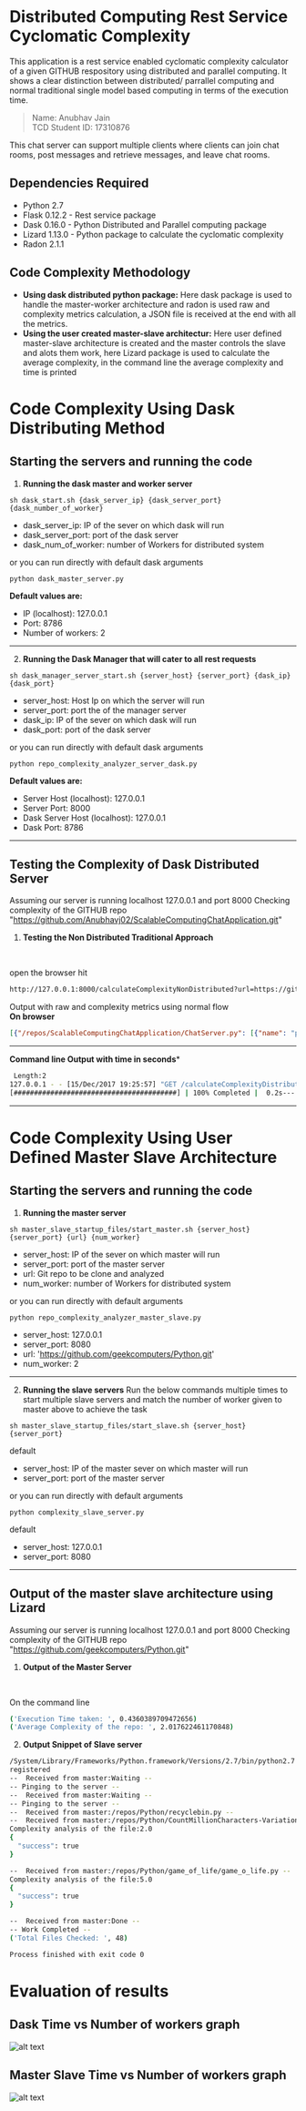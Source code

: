 # Distributed Computing Rest Service Cyclomatic Complexity

This application is a rest service enabled cyclomatic complexity calculator of a given GITHUB respository using distributed and parallel computing. It shows a clear distinction between distributed/ parrallel computing and normal traditional single model based computing in terms of the execution time.

>Name: Anubhav Jain
<br>TCD Student ID: 17310876

This chat server can support multiple clients where clients can join chat rooms, post messages and retrieve messages, and leave chat rooms.

## Dependencies Required
* Python 2.7
* Flask 0.12.2 - Rest service package
* Dask 0.16.0 - Python Distributed and Parallel computing package
* Lizard 1.13.0 - Python package to calculate the cyclomatic complexity
* Radon 2.1.1

## Code Complexity Methodology
* **Using dask distributed python package:** Here dask package is used to handle the master-worker architecture and radon is used raw and complexity metrics calculation, a JSON file is received at the end with all the metrics.
* **Using the user created master-slave architectur:** Here user defined master-slave architecture is created and the master controls the slave and alots them work, here Lizard package is used to calculate the average complexity, in the command line the average complexity and time is printed

# Code Complexity Using Dask Distributing Method
## Starting the servers and running the code
1. **Running the dask master and worker server**
```
sh dask_start.sh {dask_server_ip} {dask_server_port} {dask_number_of_worker}
```
* dask_server_ip: IP of the sever on which dask will run
* dask_server_port: port of the dask server
* dask_num_of_worker: number of Workers for distributed system

or you can run directly with default dask arguments

```
python dask_master_server.py
```
**Default values are:**
* IP (localhost): 127.0.0.1
* Port: 8786
* Number of workers: 2

***

2. **Running the Dask Manager that will cater to all rest requests**
```
sh dask_manager_server_start.sh {server_host} {server_port} {dask_ip} {dask_port}
```
* server_host: Host Ip on which the server will run
* server_port: port the of the manager server
* dask_ip: IP of the sever on which dask will run
* dask_port: port of the dask server

or you can run directly with default dask arguments

```
python repo_complexity_analyzer_server_dask.py
```
**Default values are:**
* Server Host (localhost): 127.0.0.1
* Server Port: 8000
* Dask Server Host (localhost): 127.0.0.1
* Dask Port: 8786

***

## Testing the Complexity of Dask Distributed Server
Assuming our server is running localhost 127.0.0.1 and port 8000
Checking complexity of the GITHUB repo "https://github.com/Anubhavj02/ScalableComputingChatApplication.git"
1. **Testing the Non Distributed Traditional Approach**
<br>

open the browser hit
```sh
http://127.0.0.1:8000/calculateComplexityNonDistributed?url=https://github.com/Anubhavj02/ScalableComputingChatApplication.git
```
Output with raw and complexity metrics using normal flow 
<br>**On browser** 

```json
[{"/repos/ScalableComputingChatApplication/ChatServer.py": [{"name": "process_message", "col_offset": 4, "rank": "C", "classname": "ClientThread", "complexity": 11, "closures": [], "endline": 216, "type": "method", "lineno": 174}, {"name": "ClientThread", "col_offset": 0, "rank": "A", "complexity": 5, "lineno": 156, "endline": 216, "type": "class", "methods": [{"name": "__init__", "col_offset": 4, "rank": "A", "classname": "ClientThread", "complexity": 1, "closures": [], "endline": 162, "type": "method", "lineno": 158}, {"name": "run", "col_offset": 4, "rank": "A", "classname": "ClientThread", "complexity": 3, "closures": [], "endline": 172, "type": "method", "lineno": 165}, {"name": "process_message", "col_offset": 4, "rank": "C", "classname": "ClientThread", "complexity": 11, "closures": [], "endline": 216, "type": "method", "lineno": 174}]}, {"closures": [], "name": "server_main", "col_offset": 0, "rank": "A", "complexity": 4, "lineno": 455, "endline": 485, "type": "function"}, {"name": "remove_user_from_chat_room", "col_offset": 4, "rank": "A", "classname": "Chatroom", "complexity": 3, "closures": [], "endline": 126, "type": "method", "lineno": 104}, {"name": "run", "col_offset": 4, "rank": "A", "classname": "ClientThread", "complexity": 3, "closures": [], "endline": 172, "type": "method", "lineno": 165}, {"closures": [], "name": "process_join_msg", "col_offset": 0, "rank": "A", "complexity": 2, "lineno": 219, "endline": 233, "type": "function"}, {"closures": [], "name": "process_hello_msg", "col_offset": 0, "rank": "A", "complexity": 2, "lineno": 236, "endline": 251, "type": "function"}, {"closures": [], "name": "process_leave_msg", "col_offset": 0, "rank": "A", "complexity": 2, "lineno": 254, "endline": 268, "type": "function"}, {"closures": [], "name": "process_chat_msg", "col_offset": 0, "rank": "A", "complexity": 2, "lineno": 271, "endline": 285, "type": "function"}, {"closures": [], "name": "process_disconnect_msg", "col_offset": 0, "rank": "A", "complexity": 2, "lineno": 288, "endline": 302, "type": "function"}, {"closures": [], "name": "disconnect_user_from_chatroom", "col_offset": 0, "rank": "A", "complexity": 2, "lineno": 305, "endline": 328, "type": "function"}, {"closures": [], "name": "broadcast_msg_chatroom_users", "col_offset": 0, "rank": "A", "complexity": 2, "lineno": 331, "endline": 356, "type": "function"}, {"closures": [], "name": "create_chat_room", "col_offset": 0, "rank": "A", "complexity": 2, "lineno": 359, "endline": 388, "type": "function"}, {"closures": [], "name": "delete_from_chat_room", "col_offset": 0, "rank": "A", "complexity": 2, "lineno": 391, "endline": 422, "type": "function"}, {"closures": [], "name": "send_msg_to_client", "col_offset": 0, "rank": "A", "complexity": 2, "lineno": 440, "endline": 451, "type": "function"}, {"name": "Chatroom", "col_offset": 0, "rank": "A", "complexity": 2, "lineno": 36, "endline": 152, "type": "class", "methods": [{"name": "__init__", "col_offset": 4, "rank": "A", "classname": "Chatroom", "complexity": 1, "closures": [], "endline": 53, "type": "method", "lineno": 41}, {"name": "add_user_to_chat_room", "col_offset": 4, "rank": "A", "classname": "Chatroom", "complexity": 1, "closures": [], "endline": 79, "type": "method", "lineno": 55}, {"name": "send_chat_msg", "col_offset": 4, "rank": "A", "classname": "Chatroom", "complexity": 2, "closures": [], "endline": 102, "type": "method", "lineno": 81}, {"name": "remove_user_from_chat_room", "col_offset": 4, "rank": "A", "classname": "Chatroom", "complexity": 3, "closures": [], "endline": 126, "type": "method", "lineno": 104}, {"name": "disconnect_user_from_chat_room", "col_offset": 4, "rank": "A", "classname": "Chatroom", "complexity": 2, "closures": [], "endline": 152, "type": "method", "lineno": 128}]}, {"name": "send_chat_msg", "col_offset": 4, "rank": "A", "classname": "Chatroom", "complexity": 2, "closures": [], "endline": 102, "type": "method", "lineno": 81}, {"name": "disconnect_user_from_chat_room", "col_offset": 4, "rank": "A", "classname": "Chatroom", "complexity": 2, "closures": [], "endline": 152, "type": "method", "lineno": 128}, {"closures": [], "name": "send_error_msg_to_client", "col_offset": 0, "rank": "A", "complexity": 1, "lineno": 425, "endline": 437, "type": "function"}, {"name": "__init__", "col_offset": 4, "rank": "A", "classname": "Chatroom", "complexity": 1, "closures": [], "endline": 53, "type": "method", "lineno": 41}, {"name": "add_user_to_chat_room", "col_offset": 4, "rank": "A", "classname": "Chatroom", "complexity": 1, "closures": [], "endline": 79, "type": "method", "lineno": 55}, {"name": "__init__", "col_offset": 4, "rank": "A", "classname": "ClientThread", "complexity": 1, "closures": [], "endline": 162, "type": "method", "lineno": 158}]}, {"/repos/ScalableComputingChatApplication/ChatClient.py": [{"closures": [], "name": "client_main", "col_offset": 0, "rank": "A", "complexity": 5, "lineno": 6, "endline": 52, "type": "function"}, {"closures": [], "name": "send_receive_msg", "col_offset": 0, "rank": "A", "complexity": 1, "lineno": 55, "endline": 58, "type": "function"}]}]
```
***

**Command line Output with time in seconds***
```sh
 Length:2
127.0.0.1 - - [15/Dec/2017 19:25:57] "GET /calculateComplexityDistributed?url=https://github.com/Anubhavj02/ScalableComputingChatApplication.git HTTP/1.1" 200 -
[########################################] | 100% Completed |  0.2s--- 0.285113096237 seconds ---
```
***

# Code Complexity Using User Defined Master Slave Architecture
## Starting the servers and running the code
1. **Running the master server**
```
sh master_slave_startup_files/start_master.sh {server_host} {server_port} {url} {num_worker}
```
* server_host: IP of the sever on which master will run
* server_port: port of the master server
* url: Git repo to be clone and analyzed
* num_worker: number of Workers for distributed system

or you can run directly with default arguments

```
python repo_complexity_analyzer_master_slave.py
```
* server_host: 127.0.0.1
* server_port: 8080
* url: 'https://github.com/geekcomputers/Python.git'
* num_worker: 2

***

2. **Running the slave servers**
Run the below commands multiple times to start multiple slave servers and match the number of worker given to master above to achieve the task
```
sh master_slave_startup_files/start_slave.sh {server_host} {server_port}
```
default
* server_host: IP of the master sever on which master will run
* server_port: port of the master server

or you can run directly with default arguments

```
python complexity_slave_server.py
```
default
* server_host: 127.0.0.1
* server_port: 8080

***

## Output of the master slave architecture using Lizard
Assuming our server is running localhost 127.0.0.1 and port 8000
Checking complexity of the GITHUB repo "https://github.com/geekcomputers/Python.git"
1. **Output of the Master Server**
<br>

On the command line
```sh
('Execution Time taken: ', 0.4360389709472656)
('Average Complexity of the repo: ', 2.017622461170848)
```

2. **Output Snippet of Slave server**
```sh
/System/Library/Frameworks/Python.framework/Versions/2.7/bin/python2.7 /var/root/PycharmProjects/RepositoryComplexityAnalyzer_aj/complexity_slave_server.py
registered
--  Received from master:Waiting --
-- Pinging to the server -- 
--  Received from master:Waiting --
-- Pinging to the server -- 
--  Received from master:/repos/Python/recyclebin.py --
--  Received from master:/repos/Python/CountMillionCharacters-Variations/variation1.py --
Complexity analysis of the file:2.0
{
  "success": true
}

--  Received from master:/repos/Python/game_of_life/game_o_life.py --
Complexity analysis of the file:5.0
{
  "success": true
}

--  Received from master:Done --
-- Work Completed --
('Total Files Checked: ', 48)

Process finished with exit code 0

```

# Evaluation of results
## Dask Time vs Number of workers graph
![alt text](https://github.com/Anubhavj02/RepositoryComplexityAnalyzer/blob/master/graphs/Dask_Time.jpeg "Logo Title Text 1")
## Master Slave Time vs Number of workers graph
![alt text](https://github.com/Anubhavj02/RepositoryComplexityAnalyzer/blob/master/graphs/Master_time.png "Logo Title Text 1")
